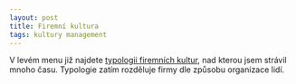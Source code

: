 ```yaml
---
layout: post
title: Firemní kultura
tags: kultury management
---
```


V levém menu již najdete [typologii firemních kultur](/firemni-kultura),
nad kterou jsem strávil mnoho času. Typologie zatím rozděluje firmy dle
způsobu organizace lidí.
